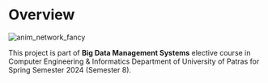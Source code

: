 # Overview

![anim_network_fancy](https://github.com/user-attachments/assets/04415bc0-7fac-477e-bb34-a2d55acbcbfd)

This project is part of **Big Data Management Systems** elective course in Computer Engineering & Informatics Department of University of Patras for Spring Semester 2024 (Semester 8).
